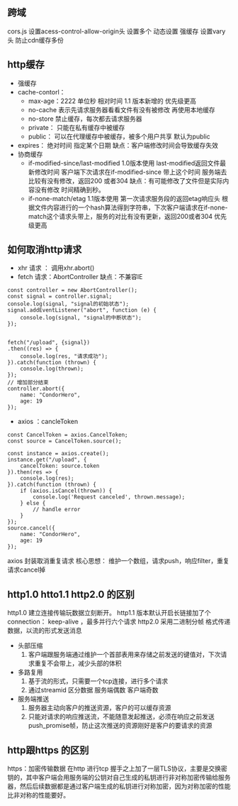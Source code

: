 


## 跨域
cors.js
设置acess-control-allow-origin头 设置多个 动态设置
强缓存 设置vary 头 防止cdn缓存多份

## http缓存
 - 强缓存
 - cache-contorl： 
    - max-age：2222 单位秒 相对时间  1.1 版本新增的 优先级更高
    - no-cache 表示先请求服务器看看文件有没有被修改 再使用本地缓存
    - no-store 禁止缓存，每次都去请求服务器
    - private： 只能在私有缓存中被缓存
    - public： 可以在代理缓存中被缓存，被多个用户共享 默认为public
 - expires： 绝对时间 指定某个日期 缺点：客户端修改时间会导致缓存失效 
 - 协商缓存
   - if-modified-since/last-modified 1.0版本使用 last-modified返回文件最新修改时间 客户端下次请求在if-modified-since 带上这个时间 服务端去比较有没有修改，返回200 或者304 缺点：有可能修改了文件但是实际内容没有修改 时间精确到秒。
   - if-none-match/etag 1.1版本使用 第一次请求服务段的返回etag响应头 根据文件内容进行的一个hash算法得到字符串，下次客户端请求在if-none-match这个请求头带上，服务的对比有没有更新，返回200或者304 优先级更高
   

## 如何取消http请求
- xhr 请求 ： 调用xhr.abort()
- fetch 请求：AbortController 缺点：不兼容IE 
```
const controller = new AbortController();
const signal = controller.signal;
console.log(signal, "signal的初始状态");
signal.addEventListener("abort", function (e) {
    console.log(signal, "signal的中断状态");
});


fetch("/upload", {signal})
.then((res) => {
    console.log(res, "请求成功");
}).catch(function (thrown) {
    console.log(thrown);
});
// 增加部分结束
controller.abort({
    name: "CondorHero",
    age: 19
});
```

- axios ：cancleToken
```
const CancelToken = axios.CancelToken;
const source = CancelToken.source();

const instance = axios.create();
instance.get("/upload", {
    cancelToken: source.token
}).then(res => {
    console.log(res);
}).catch(function (thrown) {
    if (axios.isCancel(thrown)) {
        console.log('Request canceled', thrown.message);
    } else {
        // handle error
    }
});
source.cancel({
    name: "CondorHero",
    age: 19
});
```

axios 封装取消重复请求
核心思想： 维护一个数组，请求push，响应filter，重复请求cancel掉

## http1.0 htto1.1 http2.0 的区别
http1.0 建立连接传输玩数据立刻断开。
http1.1 版本默认开启长链接加了个connection： keep-alive ，最多并行六个请求
http2.0 采用二进制分帧 格式传递数据，以流的形式发送消息
- 头部压缩 
   1. 客户端跟服务端通过维护一个首部表用来存储之前发送的键值对，下次请求重复不会带上，减少头部的体积
- 多路复用
   1. 基于流的形式，只需要一个tcp连接，进行多个请求
   2. 通过streamid 区分数据 服务端偶数 客户端奇数
- 服务端推送
  1. 服务器主动向客户的推送资源，客户的可以缓存资源
  2. 只能对请求的响应推送流，不能随意发起推送，必须在响应之前发送 push_promise帧，防止这次推送的资源刚好是客户的要请求的资源
 
## http跟https 的区别
https：加密传输数据 在http 进行tcp 握手之上加了一层TLS协议，主要是交换密钥的，其中客户端会用服务端的公钥对自己生成的私钥进行非对称加密传输给服务器，然后后续数据都是通过客户端生成的私钥进行对称加密，因为对称加密的性能比非对称的性能要好。
